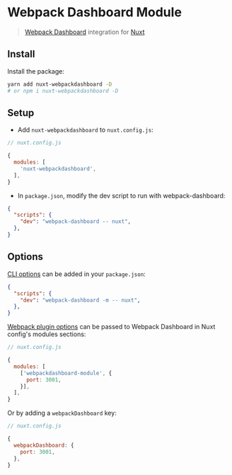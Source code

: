 # Webpack Dashboard Module

> [Webpack Dashboard](https://github.com/FormidableLabs/webpack-dashboard) integration for [Nuxt](https://github.com/nuxt/nuxt.js)

## Install

Install the package:

```sh
yarn add nuxt-webpackdashboard -D
# or npm i nuxt-webpackdashboard -D
```

## Setup

- Add `nuxt-webpackdashboard` to `nuxt.config.js`:

```js
// nuxt.config.js

{
  modules: [
    'nuxt-webpackdashboard',
  ],
}
```

- In `package.json`, modify the dev script to run with webpack-dashboard:

```json
{
  "scripts": {
    "dev": "webpack-dashboard -- nuxt",
  },
}
```

## Options

[CLI options](https://github.com/FormidableLabs/webpack-dashboard#webpack-dashboard-cli) can be added in your `package.json`:

```json
{
  "scripts": {
    "dev": "webpack-dashboard -m -- nuxt",
  },
}
```


[Webpack plugin options](https://github.com/FormidableLabs/webpack-dashboard#webpack-plugin) can be passed to Webpack Dashboard in Nuxt config's modules sections:

```js
// nuxt.config.js

{
  modules: [
    ['webpackdashboard-module', {
      port: 3001,
    }],
  ],
}
```

Or by adding a `webpackDashboard` key:

```js
// nuxt.config.js

{
  webpackDashboard: {
    port: 3001,
  },
}
```
